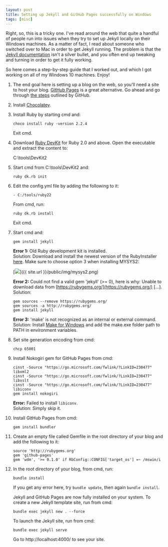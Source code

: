 ```yaml
---
layout: post
title: Setting up Jekyll and GitHub Pages successfully on Windows
tags: [misc]
---
```


Right, so, this is a tricky one. I've read around the web that quite a handful of people run into issues when they try to set up Jekyll locally on their Windows machines. As a matter of fact, I read about someone who switched over to Mac in order to get Jekyll running. The problem is that the [Jekyll documentation](https://jekyllrb.com/docs/windows/) isn't a silver bullet, and you often end up tweaking and turning in order to get it fully working.

So here comes a step-by-step guide that I worked out, and which I got working on all of my Windows 10 machines. Enjoy!

1. The end goal here is setting up a blog on the web, so you'll need a site to host your blog. [GitHub Pages](https://pages.github.com/) is a great alternative. Go ahead and go through [the steps](https://pages.github.com/) outlined by GitHub.
2. Install [Chocolatey](https://chocolatey.org/install).
3. Install Ruby by starting cmd and:

	```choco install ruby -version 2.2.4```
	
   Exit cmd.
4. Download [Ruby DevKit](http://rubyinstaller.org/downloads/) for Ruby 2.0 and above. Open the executable and extract the content to:

	C:\tools\DevKit2
	
5. Start cmd from C:\tools\DevKit2 and:
	
	```ruby dk.rb init```
	
6. Edit the config.yml file by adding the following to it:

	```- C:/tools/ruby22```
	
   From cmd, run:
   
   ```ruby dk.rb install```
   
   Exit cmd.
7. Start cmd and:

	```gem install jekyll```

   **Error 1:** Old Ruby development kit is installed. 
   <br/>
   Solution: Download and install the newest version of the RubyInstaller [here](http://rubyinstaller.org/downloads/). Make sure to choose option 3 when installing MYSYS2:

	[<img src="{{ site.url }}/public/img/mysys2.png">]({{ site.url }}/public/img/mysys2.png)

   **Error 2:** Could not find a valid gem 'jekyll' (>= 0), here is why: Unable to download data from [https://rubygems.org/](https://rubygems.org/) [...]. 
   <br/>
   Solution:

	```gem sources --remove https://rubygems.org/```
	<br/>
	```gem sources -a http://rubygems.org/```
	<br/>
	```gem install jekyll```

	**Error 3:** 'make' is not recognized as an internal or external command. 
	<br/>
	Solution: Install [Make for Windows](http://gnuwin32.sourceforge.net/packages/make.htm) and add the make.exe folder path to PATH in environment variables.

8. Set site generation encoding from cmd:

	```chcp 65001```

9. Install Nokogiri gem for GitHub Pages from cmd:

	```cinst -Source "https://go.microsoft.com/fwlink/?LinkID=230477" libxml2```
	<br/>
	```cinst -Source "https://go.microsoft.com/fwlink/?LinkID=230477" libxslt```
	<br/>
	```cinst -Source "https://go.microsoft.com/fwlink/?LinkID=230477" libiconv```
	<br/>
	```gem install nokogiri```
	
	**Error:** Failed to install <code>libiconv</code>. 
	<br/>
	Solution: Simply skip it.

10. Install GitHub Pages from cmd:

	```gem install bundler```
	
11. Create an empty file called Gemfile in the root directory of your blog and add the following to it:

	```source 'http://rubygems.org'```
	<br/>
	```gem 'github-pages'```
	<br/>
	```gem 'wdm', '>= 0.1.0' if RbConfig::CONFIG['target_os'] =~ /mswin/i```
	
12. In the root directory of your blog, from cmd, run:
	
	 ```bundle install```

	If you get any error here, try <code>bundle update</code>, then again <code>bundle install</code>.

	Jekyll and GitHub Pages are now fully installed on your system. To create a new Jekyll template site, run from cmd:
	
	```bundle exec jekyll new . --force```
	
	To launch the Jekyll site, run from cmd:
	
	```bundle exec jekyll serve```
	
	Go to http://localhost:4000/ to see your site.